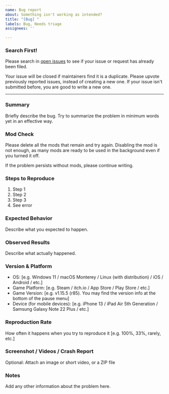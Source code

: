 ```yaml
---
name: Bug report
about: Something isn't working as intended?
title: "[Bug] "
labels: Bug, Needs triage
assignees: ''

---
```


### Search First!
Please search in [open issues](https://github.com/7thbeatgames/adofai/issues?q=is%3Aissue+is%3Aopen) to see if your issue or request has already been filed.

Your issue will be closed if maintainers find it is a duplicate. Please upvote previously reported issues, instead of creating a new one. If your issue isn't submitted before, you are good to write a new one.

---

### Summary
Briefly describe the bug. Try to summarize the problem in minimum words yet in an effective way.

### Mod Check
Please delete all the mods that remain and try again. Disabling the mod is not enough, as many mods are ready to be used in the background even if you turned it off.

If the problem persists without mods, please continue writing.

### Steps to Reproduce
1. Step 1
2. Step 2
3. Step 3
4. See error

### Expected Behavior
Describe what you expected to happen.

### Observed Results
Describe what actually happened.

### Version & Platform
- OS: [e.g. Windows 11 / macOS Monterey / Linux (with distribution) / iOS / Android / etc.]
- Game Platform: [e.g. Steam / itch.io / App Store / Play Store / etc.]
- Game Version: [e.g. v1.15.5 (r85). You may find the version info at the bottom of the pause menu]
- Device (for mobile devices): [e.g. iPhone 13 / iPad Air 5th Generation / Samsung Galaxy Note 22 Plus / etc.]

### Reproduction Rate
How often it happens when you try to reproduce it [e.g. 100%, 33%, rarely, etc.]

### Screenshot / Videos / Crash Report
Optional: Attach an image or short video, or a ZIP file

### Notes
Add any other information about the problem here.

